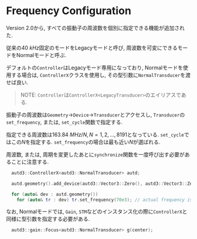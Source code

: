 # Frequency Configuration

Version 2.0から, すべての振動子の周波数を個別に指定できる機能が追加された.

従来の$\SI{40}{kHz}$固定のモードをLegacyモードと呼び, 周波数を可変にできるモードをNormalモードと呼ぶ.

デフォルトの`Controller`はLegacyモード専用になっており, Normalモードを使用する場合は, `ControllerX`クラスを使用し, その型引数に`NormalTransducer`を渡せば良い.

> NOTE: `Controller`は`ControllerX<LegacyTransducer>`のエイリアスである.

振動子の周波数は`Geometry`→`Device`→`Transducer`とアクセスし, `Transducer`の`set_frequency`, または, `set_cycle`関数で指定する.

指定できる周波数は$\SI{163.84}{MHz}/N, N=1,2,...,8191$となっている.
`set_cycle`ではこの$N$を指定する. 
`set_frequency`の場合は最も近い$N$が選ばれる.

周波数, または, 周期を変更したあとに`synchronize`関数を一度呼び出す必要があることに注意する.


```cpp
  autd3::ControllerX<autd3::NormalTransducer> autd;

  autd.geometry().add_device(autd3::Vector3::Zero(), autd3::Vector3::Zero());

  for (auto& dev : autd.geometry())
    for (auto& tr : dev) tr.set_frequency(70e3); // actual frequency is 163.84MHz/2341 ~ 69987
```

なお, Normalモードでは, `Gain`, `STM`などのインスタンス化の際に`ControllerX`と同様に型引数を指定する必要がある.

```cpp
  autd3::gain::Focus<autd3::NormalTransducer> g(center);
```
